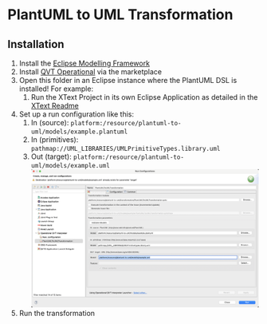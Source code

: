 # PlantUML to UML Transformation

## Installation

1. Install the [Eclipse Modelling Framework](https://www.eclipse.org/modeling/)
1. Install [QVT Operational](https://marketplace.eclipse.org/content/qvt-operational) via the marketplace
1. Open this folder in an Eclipse instance where the PlantUML DSL is installed! For example:
    1. Run the XText Project in its own Eclipse Application as detailed in the [XText Readme](../xtext/README.md)
1. Set up a run configuration like this:
    1. In (source): `platform:/resource/plantuml-to-uml/models/example.plantuml`
    1. In (primitives): `pathmap://UML_LIBRARIES/UMLPrimitiveTypes.library.uml`
    1. Out (target): `platform:/resource/plantuml-to-uml/models/example.uml`
    ![Run Configuration Image](../docs/qvto/run-configuration.png)
1. Run the transformation
